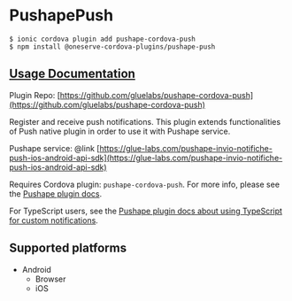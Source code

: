 # PushapePush

```text
$ ionic cordova plugin add pushape-cordova-push
$ npm install @oneserve-cordova-plugins/pushape-push
```

## [Usage Documentation](https://oneserve.gitbook.io/oneserve-cordova-plugins/plugins/pushape-push/)

Plugin Repo: [https://github.com/gluelabs/pushape-cordova-push](https://github.com/gluelabs/pushape-cordova-push)

Register and receive push notifications. This plugin extends functionalities of Push native plugin in order to use it with Pushape service.

Pushape service: @link [https://glue-labs.com/pushape-invio-notifiche-push-ios-android-api-sdk](https://glue-labs.com/pushape-invio-notifiche-push-ios-android-api-sdk)

Requires Cordova plugin: `pushape-cordova-push`. For more info, please see the [Pushape plugin docs](https://github.com/gluelabs/pushape-cordova-push).

For TypeScript users, see the [Pushape plugin docs about using TypeScript for custom notifications](https://github.com/gluelabs/pushape-cordova-push/blob/master/docs/PUSHAPE_TYPESCRIPT.md).

## Supported platforms

* Android
  * Browser
  * iOS

